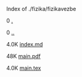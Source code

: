 Index of ./fizika/fizikavezbe

0 [.](.)

0 [..](..)

4.0K [index.md](index.md)

48K [main.pdf](main.pdf)

4.0K [main.tex](main.tex)

